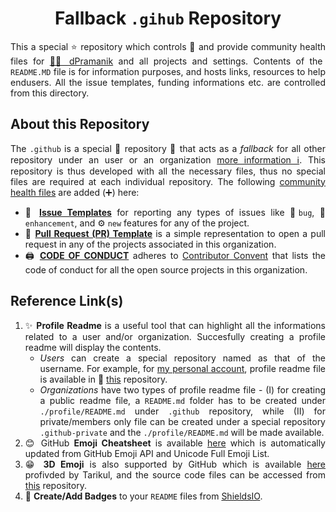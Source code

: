 <h1 align = "center">
  Fallback <code>.gihub</code> Repository
</h1>

<div align = "justify">

This a special ⭐ repository which controls 🔑 and provide community health files for [👨‍💼 dPramanik](https://github.com/ZenithClown) and all projects and settings. Contents of the `README.MD` file is for information purposes, and hosts links, resources to help endusers. All the issue templates, funding informations etc. are controlled from this directory.

## About this Repository

The `.github` is a special 🌟 repository 📃 that acts as a *fallback* for all other repository under an user or an organization [more information ℹ](https://www.freecodecamp.org/news/how-to-use-the-dot-github-repository/). This repository is thus developed with all the necessary files, thus no special files are required at each individual repository. The following [community health files](https://docs.github.com/en/communities/setting-up-your-project-for-healthy-contributions/creating-a-default-community-health-file) are added (➕) here:

  * 🧰 [**Issue Templates**](.github/ISSUE_TEMPLATE) for reporting any types of issues like 🐛`bug`, 🎉 `enhancement`, and ⚙ `new` features for any of the project.
  * 🔩 [**Pull Request (PR) Template**](.github/PULL_REQUEST_TEMPLATE.md) is a simple representation to open a pull request in any of the projects associated in this organization.
  * 🖨 [**CODE OF CONDUCT**](.github/CODE_OF_CONDUCT.md) adheres to [Contributor Convent](https://www.contributor-covenant.org/) that lists the code of conduct for all the open source projects in this organization.

## Reference Link(s)

  1. ✨ **Profile Readme** is a useful tool that can highlight all the informations related to a user and/or organization. Succesfully creating a profile readme will display the contents.
     * *Users* can create a special repository named as that of the username. For example, for [my personal account](https://github.com/ZenithClown), profile readme file is available in 📔 [this](https://github.com/ZenithClown/ZenithClown) repository.
     * *Organizations* have two types of profile readme file - (I) for creating a public readme file, a `README.md` folder has to be created under `./profile/README.md` under `.github` repository, while (II) for private/members only file can be created under a special repository `.github-private` and the `./profile/README.md` will be made available.
  2. 😊 GitHub **Emoji Cheatsheet** is available [here](https://github.com/ikatyang/emoji-cheat-sheet/blob/master/README.md) which is automatically updated from GitHub Emoji API and Unicode Full Emoji List.
  3. 😁 **3D Emoji** is also supported by GitHub which is available [here](https://animated-fluent-emoji.vercel.app/) profivded by Tarikul, and the source code files can be accessed from [this](https://github.com/Tarikul-Islam-Anik/Animated-Fluent-Emojis/tree/master/Emojis) repository.
  4. 🔰 **Create/Add Badges** to your `README` files from [ShieldsIO](https://shields.io/).

</div>
